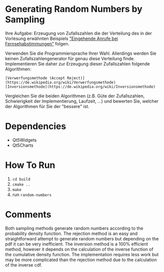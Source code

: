 # Generating Random Numbers by Sampling

Ihre Aufgabe: Erzeugung von Zufallszahlen die der Verteilung des in der Vorlesung erwähnten Beispiels ["Eingehende Anrufe bei Fernsehabstimmungen"](https://de.wikibooks.org/wiki/Statistik:_Stetige_Zufallsvariablen) folgen.

Verwenden Sie die Programmiersprache Ihrer Wahl. Allerdings werden Sie keinen Zufallszahlengenerator für genau diese Verteilung finde. Implementieren Sie daher zur Erzeugung dieser Zufallszahlen folgende Algorithmen:

    [Verwerfungsmethode (Accept Reject)](https://de.wikipedia.org/wiki/Verwerfungsmethode)
    [Inversionsmethode](https://de.wikipedia.org/wiki/Inversionsmethode)

Vergleichen Sie die beiden Algorithmen (z.B. Güte der Zufallszahlen, Schwierigkeit der Implementierung, Laufzeit, ...) und bewerten Sie, welcher der Algorithmen für Sie der "bessere" ist. 

# Dependencies
* Qt5Widgets
* Qt5Charts

# How To Run
1. `cd build`
2. `cmake ..`
3. `make`
4. run `random-numbers`

# Comments
Both sampling methods generate random numbers according to the probability density function.
The rejection method is an easy and straightforward attempt to generate random numbers but depending on the
pdf it can be very inefficient.
The inversion method is a 100% efficient method, however it depends on the calculation of the inverse function of the
cumulative density function. The implementation requires less work but may be more complicated than the rejection method
due to the calculation of the inverse cdf.

